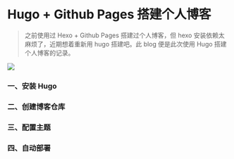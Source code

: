 # Hugo + Github Pages 搭建个人博客


> 之前使用过 Hexo + Github Pages 搭建过个人博客，但 hexo 安装依赖太麻烦了，近期想着重新用 hugo 搭建吧。此 blog 便是此次使用 Hugo 搭建个人博客的记录。

![](https://myblog-1255943365.cos.ap-chengdu.myqcloud.com/images/earth.jpg)

### 一、安装 Hugo


### 二、创建博客仓库


### 三、配置主题


### 四、自动部署

